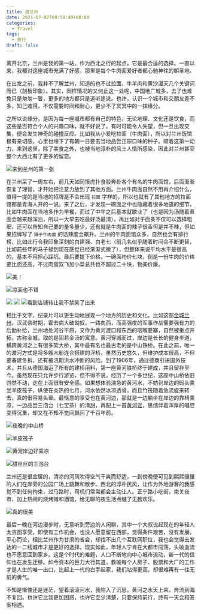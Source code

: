 ```yaml
---
title: 游兰州
date: 2021-07-02T09:59:49+08:00
categories:
  - Travel
tags:
  - 旅行
draft: false
---
```


离开北京，兰州是我的第一站。作为西北之行的起点，它是最合适的选择。一直以来，我都对这座城市充满了好感，那里是每个牛肉面爱好者都心驰神往的朝圣地。

在出发之前，我并不了解兰州，知道的也不过拉面、牛羊肉和黄沙漫天几个关键词而已（刻板印象）。其实，同样情况的又何止这一处呢，中国地广城多，去了也难免只是匆匆一瞥，更多的地方都只是道听途说。也许，认识一个城市和交朋友差不多，知己难得，不仅需要时间和耐心，更少不了冥冥中的一抹缘分。

之所以说缘分，是因为每一座城市都有自己的特色，无论地理、文化还是饮食，而这些是否符合个人的兴趣口味，就不好说了。有时可能令人失望，但一旦出现交集，便会发生神奇的碰撞反应。比如我从小爱吃拉面（牛肉面），所以对兰州饭馆极有亲切感，心里也埋下了有朝一日要去当地品尝正宗口味的种子。顺着这第一动力，来到这里，除了美食之外，也被当地淳朴的风土人情所感染，因此对兰州甚至整个大西北有了更多的留恋。

![](https://static.iamgodot.com/content/images/2021-06-27%2020.24.33.jpg)来到兰州的第一张

在兰州呆了一周左右，前几天如同饿虎扑食般奔赴各个有名的牛肉面馆，后面渐渐恢复了理智，才开始把注意力放到了其他方面。兰州牛肉面自然不用再介绍什么，值得一提的是当地的招牌是不会出现 `拉面` 字样的，所以也就有了其他地方的拉面馆都是青海人开的一说。来了之后，才发现一碗面之中也隐藏着很多地道的细节，比如牛肉面在当地多作为早餐，而过了中午之后基本就歇业了（也是因为汤随着煮面会越来越浑浊，所以一大早去吃最好汤最清），再比如对于面条不仅可以选择粗细，还可以告知自己要的量多量少，还有就是牛肉面的辣子很香但是并不辣，但如果招牌写了 `辣子牛肉面` 的话辣度会飙升。兰州的牛肉面馆众多，自然也会有排行榜，比如此行令我印象深刻的白建强、白老七（前几名似乎随着时间会不断更替，比如前些年的马子禄到现在感觉已经渐渐式微了），但整体来说平均水平是很高的，基本不用担心踩坑。最后要提下价格，一碗面均价七块，倒是一份牛肉的价格要比面还高，不过肉蛋双飞加小菜总共也不超过二十块，物美价廉。

![](https://static.iamgodot.com/content/images/2021-06-28%2012.29.18.jpg)美！

![](https://static.iamgodot.com/content/images/2021-06-27%2019.37.46.jpg)凉面也不错

![](https://static.iamgodot.com/content/images/2021-06-29%2013.21.51.jpg)
![](https://static.iamgodot.com/content/images/2021-06-28%2012.52.29.jpg)
![](https://static.iamgodot.com/content/images/2021-06-28%2013.01.24.jpg)看到店铺转让我不禁笑了出来

相比于文字，纪录片可以更生动地展现一个地方的历史和文化，比如这部[金城兰州](https://www.bilibili.com/bangumi/media/md35712)。汉武帝时期，霍去病大破匈奴，一路向西，而高强度的军事作战需要强有力的后勤补给，兰州地处河谷平原，又作为黄河渡口和东西的咽喉要塞，自然被重点开拓，古称金城，取的是固若金汤的寓意。黄河穿城而过，岸边是长长的健身步道，横跨黄河之上有很多架大桥，其中最有名也最古老的是中山铁桥。在此之前，唯一的渡河方式是将多艘木船连合搭建的浮桥，虽然历史悠久，但维护成本很高，不但要春建冬拆，还有被汛期洪水冲断的风险。到了1906年，通过德商引进国外技术，并且从德国海运了所有的建桥用料，第一座黄河铁桥终于建成，并且留存至今。虽然现在只允许步行游览，但不得不说，经历了一个多世纪，这座中山桥依旧岿然不动，走在上面很有安全感。如果想体验湍急的黄河水，不妨到岸边的码头乘坐羊皮筏子，纵使在炎热的七月，河水依然冰凉透骨，而且竹筏随着急流旋来转去，真的很容易头晕。最惬意的享受也在黄河边，那就是一边躺坐在岸边的靠椅乘凉，一边品尝三泡台（七宝茶）的清甜，再配上一首[黄河谣](https://music.youtube.com/watch?v=bCdoYfioMqs)，思绪伴着浑厚的唱腔变得沉重，却又在不知不觉间飘回了千百年前。

![](https://static.iamgodot.com/content/images/2021-06-27%2023.52.43.jpg)夜晚的中山桥

![](https://static.iamgodot.com/content/images/2021-06-28%2017.00.32.jpg)羊皮筏子

![](https://static.iamgodot.com/content/images/2021-06-28%2014.18.29.jpg)黄河岸边好乘凉

![](https://static.iamgodot.com/content/images/2021-06-28%2014.17.43.jpg)甜丝丝的三泡台

兰州还是很宜居的，清凉的河风吹得空气干爽而舒适，一到傍晚便可见到熙熙攘攘的人们在岸旁的公园广场上跳舞和散步。西北的淳朴民风，让作为外地游客的我感觉不到任何拘束，过马路时，司机们常常都会主动让人。正宁路小吃街，南关夜市，加上热闹的烧烤摊和酒馆，给无聊的夜生活点缀了无数欢乐。

![](https://static.iamgodot.com/content/images/2021-06-27%2023.22.24.jpg)真的很美

最后一晚在河边漫步时，无意听到旁边的人闲聊，其中一个大叔说起现在的年轻人太贪图享受，即使有工作机会，也没人愿意留在西部，觉得条件艰苦，没有发展。平心而论，相比兰州作为甘肃的省会，却找不出几个互联网职位，我也会觉得去发达的一二线城市才是更好的选择。现实如此，年轻人宁肯在大都市闯荡，头破血流也不愿意回到家乡。这是个时代的难题，人口不断地向中心城市流动，新一代的信仰也在发生迁移。如今资本的巨力大行其道，教唆每个人房子、股票和大厂的工作才是人生的唯一出口，比起上一代的白手起家，我们站得更高，却很难再有一往无前的勇气。

不知是惭愧还是迷茫，望着滚滚河水，我陷入了沉思。黄河之水天上来，奔流到海不复回。也许它比我更加困惑，也许它至少清楚，只要保持前行，终有一天会和答案相遇。